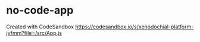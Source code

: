 # no-code-app
Created with CodeSandbox 
https://codesandbox.io/s/xenodochial-platform-jvfmm?file=/src/App.js
